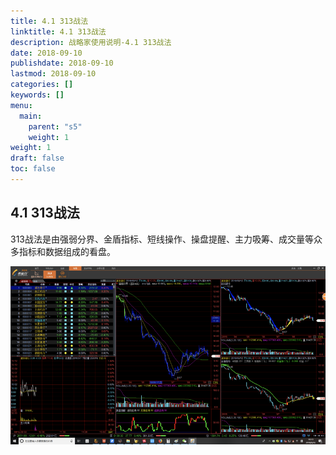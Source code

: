 ```yaml
---
title: 4.1 313战法
linktitle: 4.1 313战法
description: 战略家使用说明-4.1 313战法
date: 2018-09-10
publishdate: 2018-09-10
lastmod: 2018-09-10
categories: []
keywords: []
menu:
  main:
    parent: "s5"
    weight: 1
weight: 1
draft: false
toc: false
---
```



## 4.1 313战法

313战法是由强弱分界、金盾指标、短线操作、操盘提醒、主力吸筹、成交量等众多指标和数据组成的看盘。

![](/assets/hld_313.png)

